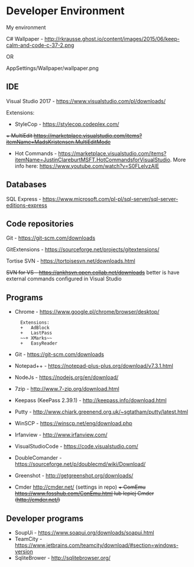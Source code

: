 # Developer Environment

My environment

C# Wallpaper - http://rkrausse.ghost.io/content/images/2015/06/keep-calm-and-code-c-37-2.png 

OR

AppSettings/Wallpaper/wallpaper.png

## IDE

Visual Studio 2017 - https://www.visualstudio.com/pl/downloads/

Extensions:

+ StyleCop -  https://stylecop.codeplex.com/

~~+ MultiEdit https://marketplace.visualstudio.com/items?itemName=MadsKristensen.MultiEditMode~~

+ Hot Commands -  https://marketplace.visualstudio.com/items?itemName=JustinClareburtMSFT.HotCommandsforVisualStudio. More info here: https://www.youtube.com/watch?v=S0FLelvzAIE

## Databases

SQL Express - https://www.microsoft.com/pl-pl/sql-server/sql-server-editions-express

## Code repositories

Git - https://git-scm.com/downloads

GitExtensions - https://sourceforge.net/projects/gitextensions/

Tortise SVN - https://tortoisesvn.net/downloads.html

~~SVN for VS - https://ankhsvn.open.collab.net/downloads~~ better is have external commands configured in Visual Studio

## Programs

+ Chrome - https://www.google.pl/chrome/browser/desktop/

		Extensions:
		+	AdBlock
		+	LastPass
		~~+	XMarks~~
		+	EasyReader


+ Git - https://git-scm.com/downloads
+ Notepad++ - https://notepad-plus-plus.org/download/v7.3.1.html
+ NodeJs - https://nodejs.org/en/download/
+ 7zip - http://www.7-zip.org/download.html
+ Keepass (KeePass 2.39.1) - http://keepass.info/download.html
+ Putty - http://www.chiark.greenend.org.uk/~sgtatham/putty/latest.html
+ WinSCP - https://winscp.net/eng/download.php
+ Irfanview - http://www.irfanview.com/
+ VisualStudioCode - https://code.visualstudio.com/
+ DoubleComander - https://sourceforge.net/p/doublecmd/wiki/Download/
+ Greenshot - http://getgreenshot.org/downloads/
+ Cmder http://cmder.net/ (settings in repo)
~~+ ComEmu https://www.fosshub.com/ConEmu.html lub lepiej Cmder (http://cmder.net/)~~

## Developer programs

+ SoupUi - https://www.soapui.org/downloads/soapui.html
+ TeamCity - https://www.jetbrains.com/teamcity/download/#section=windows-version
+ SqliteBrower - http://sqlitebrowser.org/

